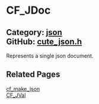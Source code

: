 [](../header.md ':include')

# CF_JDoc

Category: [json](/api_reference?id=json)  
GitHub: [cute_json.h](https://github.com/RandyGaul/cute_framework/blob/master/include/cute_json.h)  
---

Represents a single json document.

## Related Pages

[cf_make_json](/json/cf_make_json.md)  
[CF_JVal](/json/cf_jval.md)  
